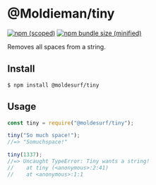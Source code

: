 # @Moldieman/tiny

[![npm (scoped)](https://img.shields.io/npm/v/@moldesurf/tiny.svg)](https://www.npmjs.com/package/@moldesurf/tiny)
[![npm bundle size (minified)](https://img.shields.io/bundlephobia/min/@moldesurf/tiny.svg)](https://www.npmjs.com/package/@moldesurf/tiny)

Removes all spaces from a string.

## Install

```
$ npm install @moldesurf/tiny
```

## Usage

```js
const tiny = require("@moldesurf/tiny");

tiny("So much space!");
//=> "Somuchspace!"

tiny(1337);
//=> Uncaught TypeError: Tiny wants a string!
//    at tiny (<anonymous>:2:41)
//    at <anonymous>:1:1
```
